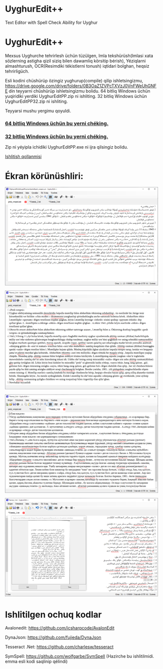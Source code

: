 # UyghurEdit++
Text Editor with Spell Check Ability for Uyghur

# UyghurEdit++
Mexsus Uyghurche tehrirlesh üchün tüzülgen, Imla tekshürüsh(Imlasi xata sözlerning astigha qizil siziq bilen dawamliq körsitip bérish), Yéziqlarni almashturush, OCR(Resimdiki tékistlerni tonush) iqtidari bolghan, heqsiz tehrirligüch.


Esli kodini chüshürüp özingiz yughurup(compile) qilip ishletsingizmu, https://drive.google.com/drive/folders/0B3OaZ1ZVPcTXVzJ0VnFWeUhGNFE din teyyarni chüshürüp ishletsingizmu bolidu.
64 bitliq Windows üchün yuqiridiki yerdiki UyghurEditPP.zip ni ishliting. 
32 bitliq Windows üchün UyghurEditPP32.zip ni ishliting.

Teyyarsi mushu yergimu qoyuldi. 
### [64 bitliq Windows üchün bu yerni chéking.](https://github.com/gheyret/UyghurEditPP/blob/main/UyghurEditPP/UyghurEditPP.zip)
### [32 bitliq Windows üchün bu yerni chéking.](https://github.com/gheyret/UyghurEditPP/blob/main/UyghurEditPP/UyghurEditPP32.zip)


Zip ni yéyipla ichidiki UyghurEditPP.exe ni ijra qilsingiz bolidu.

[Ishlitish qollanmisi](https://github.com/gheyret/UyghurEditPP/wiki/Addiy-Ishlitish-Qollanmisi)

# Ékran körünüshliri:
<p>
  <img src="./screenshot/uey.png"/>
</p>
<p>
  <img src="./screenshot/uly.png"/>
</p>
<p>
  <img src="./screenshot/usy.png"/>
</p>
<p>
  <img src="./screenshot/ocr.png"/>
</p>

# Ishlitilgen ochuq kodlar
Avalonedit: https://github.com/icsharpcode/AvalonEdit

DynaJson: https://github.com/fujieda/DynaJson

Tesseract .Net: https://github.com/charlesw/tesseract

SymSpell: https://github.com/wolfgarbe/SymSpell (Hazirche bu ishlitilmidi. emma esli kodi saqlinip qélindi)
